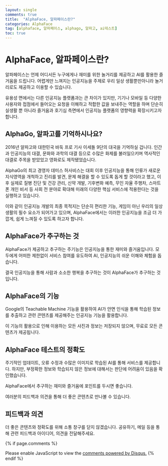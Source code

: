 ```yaml
---
layout: single
comments: true
title:  "AlphaFace, 알파페이스란?"
categories: AlphaFace
tag: [alphaface, 알파페이스, alphago, 알파고, ai테스트]
toc: true
---
```


  <!-- Google addsense -->
  <script async src="https://pagead2.googlesyndication.com/pagead/js/adsbygoogle.js?client=ca-pub-2367691231152778"
    crossorigin="anonymous"></script>
  <!-- 상단 2개 -->
  <ins class="adsbygoogle" style="display:block" data-ad-client="ca-pub-2367691231152778" data-ad-slot="7442206282"
    data-ad-format="auto" data-full-width-responsive="true"></ins>
  <script>
    (adsbygoogle = window.adsbygoogle || []).push({});
  </script>


# AlphaFace, 알파페이스란?

알파페이스는 언제 어디서든 누구에게나 재미를 위한 놀거리를 제공하고 AI를 활용한 즐거움을 드립니다. 어렵게만 느껴지는 인공지능을 주제로 우리 일상 생활뿐만아니라 놀거리로도 제공하고 이용할 수 있습니다.

유용성 면에서는 다른 인공지능 플랫폼과는 큰 차이가 있지만, 기기나 모바일 등 다양한 사용자와 접점에서 들어오는 요청을 이해하고 적합한 값을 보내주는 역할을 하며 단순히 실생활 뿐 아니라 즐거움과 호기심 측면에서 인공지능 플랫폼의 영향력을 확장시키고자합니다.


## AlphaGo, 알파고를 기억하시나요?

2016년 알파고와 대한민국 바둑 프로 기사 이세돌 9단의 대국을 기억하실 겁니다. 인간과 인공지능의 대결, 문화와 과학의 대결 등으로 수많은 화제를 불러일으키며 역사적인 대결로 주목을 받았었고 영화로도 제작됐었습니다.

AlphaGo의 최고 경영자 데미스 허사비스는 대회 이후 인공지능을 통해 인류가 새로운 지식영역을 개척하고 진리를 발견, 문제 해결을 할 수 있도록 돕게 할 것이라고 했고, 이후 실제로 질병 진단 및 건강 관리, 신약 개발, 기후변화 예측, 무인 자율 주행차, 스마트폰 개인 비서 등 사회 전 분야로 확대해 미래의 다양한 핵심 서비스에 적용한다는 것을 실행하고 있습니다.

이와 같이 인공지능 개발의 최종 목적지는 단순히 편리한 기능, 게임이 아닌 우리의 일상 생활의 필수 요소가 되어가고 있으며, AlphaFace에서는 이러한 인공지능을 조금 더 가깝게, 쉽게 느껴질 수 있도록 하고자 합니다.


## AlphaFace가 추구하는 것

AlphaFace가 제공하고 추구하는 주기능은 인공지능을 통한 재미와 즐거움입니다. 모두에게 어떠한 제한없이 서비스 참여를 유도하여 AI, 인공지능의 쉬운 이해와 체험을 돕습니다.

결국 인공지능을 통해 사람과 소소한 행복을 추구하는 것이 AlphaFace가 추구하는 것입니다. 


## AlphaFace의 기능

Google의 Teachable Machine 기능을 활용하여 AI가 안면 인식을 통해 학습된 정보를 추출하고 관련 콘텐츠를 제공해주는 인공지능 기능을 활용합니다.

이 기능의 활용으로 인해 이용하는 모든 사진과 정보는 저장되지 않으며, 무료로 모든 콘텐츠가 제공됩니다.


## AlphaFace 테스트의 정확도

주기적인 업데이트, 오류 수정과 수많은 이미지로 학습된 AI를 통해 서비스를 제공합니다. 하지만, 부정확한 정보와 학습되지 않은 정보에 대해서는 판단에 어려움이 있음을 확인했습니다.

AlphaFace에서 추구하는 재미와 즐거움에 포인트를 두시면 좋습니다.

여러분의 피드백과 의견을 통해 더 좋은 콘텐츠로 만나볼 수 있습니다.


## 피드백과 의견

더 좋은 콘텐츠와 정확도를 위해 소통 창구를 닫지 않겠습니다. 공유하기, 메일 등을 통해 관련 피드백과 아이디어, 의견을 전달해주세요.

  <!-- Google addsense -->
  <script async src="https://pagead2.googlesyndication.com/pagead/js/adsbygoogle.js?client=ca-pub-2367691231152778"
    crossorigin="anonymous"></script>
  <!-- alphaface.footer.add -->
  <ins class="adsbygoogle" style="display:block" data-ad-client="ca-pub-2367691231152778" data-ad-slot="8141421734"
    data-ad-format="auto" data-full-width-responsive="true"></ins>
  <script>
    (adsbygoogle = window.adsbygoogle || []).push({});
  </script>


{% if page.comments %}
<div id="disqus_thread"></div>
<script>
    /**
    *  RECOMMENDED CONFIGURATION VARIABLES: EDIT AND UNCOMMENT THE SECTION BELOW TO INSERT DYNAMIC VALUES FROM YOUR PLATFORM OR CMS.
    *  LEARN WHY DEFINING THESE VARIABLES IS IMPORTANT: https://disqus.com/admin/universalcode/#configuration-variables    */
    
    var disqus_config = function () {
    this.page.url = "{{ page.url | absolute_url }};";  // Replace PAGE_URL with your page's canonical URL variable
    this.page.identifier = "{{ page.id }}";; // Replace PAGE_IDENTIFIER with your page's unique identifier variable
    };
    
    (function() { // DON'T EDIT BELOW THIS LINE
    var d = document, s = d.createElement('script');
    s.src = 'https://alphafaceblog.disqus.com/embed.js';
    s.setAttribute('data-timestamp', +new Date());
    (d.head || d.body).appendChild(s);
    })();
</script>
<noscript>Please enable JavaScript to view the <a href="https://disqus.com/?ref_noscript">comments powered by Disqus.</a></noscript>
{% endif %}